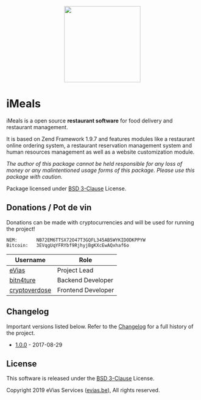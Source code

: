 
<p align="center"><img src="https://evias.be/wp-content/uploads/2019/03/ESlogo.png" width="200"></p>

# iMeals

iMeals is a open source **restaurant software** for food delivery and restaurant management.

It is based on Zend Framework 1.9.7 and features modules like a restaurant online ordering system, a restaurant reservation management system and human resources management as well as a website customization module. 

*The author of this package cannot be held responsible for any loss of money or any malintentioned usage forms of this package. Please use this package with caution.*

Package licensed under [BSD 3-Clause](LICENSE) License.

## Donations / Pot de vin

Donations can be made with cryptocurrencies and will be used for running the project!

    NEM:       NB72EM6TTSX72O47T3GQFL345AB5WYKIDODKPPYW
    Bitcoin:   3EVqgUqYFRYbf9RjhyjBgKXcEwAQxhaf6o

| Username | Role |
| --- | --- |
| [eVias](https://github.com/evias) | Project Lead |
| [bitn4ture](https://github.com/bitn4ture) | Backend Developer |
| [cryptoverdose](https://github.com/cryptoverdose) | Frontend Developer |

## Changelog

Important versions listed below. Refer to the [Changelog](CHANGELOG.md) for a full history of the project.

- [1.0.0](CHANGELOG.md#v100) - 2017-08-29

## License

This software is released under the [BSD 3-Clause](LICENSE) License.

Copyright 2019 eVias Services ([evias.be](https://evias.be)), All rights reserved.

